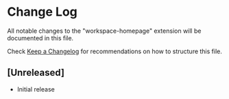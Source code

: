 # Change Log

All notable changes to the "workspace-homepage" extension will be documented in this file.

Check [Keep a Changelog](http://keepachangelog.com/) for recommendations on how to structure this file.

## [Unreleased]

- Initial release